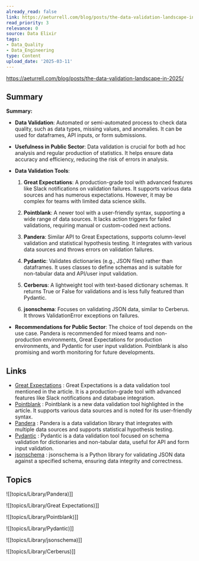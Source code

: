 ```yaml
---
already_read: false
link: https://aeturrell.com/blog/posts/the-data-validation-landscape-in-2025/
read_priority: 3
relevance: 0
source: Data Elixir
tags:
- Data_Quality
- Data_Engineering
type: Content
upload_date: '2025-03-11'
---
```


https://aeturrell.com/blog/posts/the-data-validation-landscape-in-2025/
## Summary

**Summary:**

- **Data Validation**: Automated or semi-automated process to check data quality, such as data types, missing values, and anomalies. It can be used for dataframes, API inputs, or form submissions.

- **Usefulness in Public Sector**: Data validation is crucial for both ad hoc analysis and regular production of statistics. It helps ensure data accuracy and efficiency, reducing the risk of errors in analysis.

- **Data Validation Tools**:

  1. **Great Expectations**: A production-grade tool with advanced features like Slack notifications on validation failures. It supports various data sources and has numerous expectations. However, it may be complex for teams with limited data science skills.

  2. **Pointblank**: A newer tool with a user-friendly syntax, supporting a wide range of data sources. It lacks action triggers for failed validations, requiring manual or custom-coded next actions.

  3. **Pandera**: Similar API to Great Expectations, supports column-level validation and statistical hypothesis testing. It integrates with various data sources and throws errors on validation failures.

  4. **Pydantic**: Validates dictionaries (e.g., JSON files) rather than dataframes. It uses classes to define schemas and is suitable for non-tabular data and API/user input validation.

  5. **Cerberus**: A lightweight tool with text-based dictionary schemas. It returns True or False for validations and is less fully featured than Pydantic.

  6. **jsonschema**: Focuses on validating JSON data, similar to Cerberus. It throws ValidationError exceptions on failures.

- **Recommendations for Public Sector**: The choice of tool depends on the use case. Pandera is recommended for mixed teams and non-production environments, Great Expectations for production environments, and Pydantic for user input validation. Pointblank is also promising and worth monitoring for future developments.
## Links

- [Great Expectations](https://greatexpectations.io/) : Great Expectations is a data validation tool mentioned in the article. It is a production-grade tool with advanced features like Slack notifications and database integration.
- [Pointblank](https://posit-dev.github.io/pointblank/) : Pointblank is a new data validation tool highlighted in the article. It supports various data sources and is noted for its user-friendly syntax.
- [Pandera](https://pandera.readthedocs.io/) : Pandera is a data validation library that integrates with multiple data sources and supports statistical hypothesis testing.
- [Pydantic](https://docs.pydantic.dev/) : Pydantic is a data validation tool focused on schema validation for dictionaries and non-tabular data, useful for API and form input validation.
- [jsonschema](https://github.com/python-jsonschema/jsonschema) : jsonschema is a Python library for validating JSON data against a specified schema, ensuring data integrity and correctness.

## Topics

![[topics/Library/Pandera)]]

![[topics/Library/Great Expectations)]]

![[topics/Library/Pointblank)]]

![[topics/Library/Pydantic)]]

![[topics/Library/jsonschema)]]

![[topics/Library/Cerberus)]]